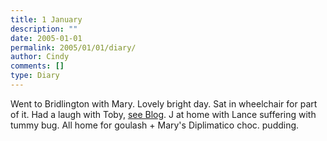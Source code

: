 ```yaml
---
title: 1 January
description: ""
date: 2005-01-01
permalink: 2005/01/01/diary/
author: Cindy
comments: []
type: Diary
---
```


Went to Bridlington with Mary. Lovely bright day. Sat in wheelchair for part of it. Had a laugh with Toby, [see Blog](./2005/01/02/wheelchair-joke/). J at home with Lance suffering with tummy bug. All home for goulash + Mary's Diplimatico choc. pudding.

